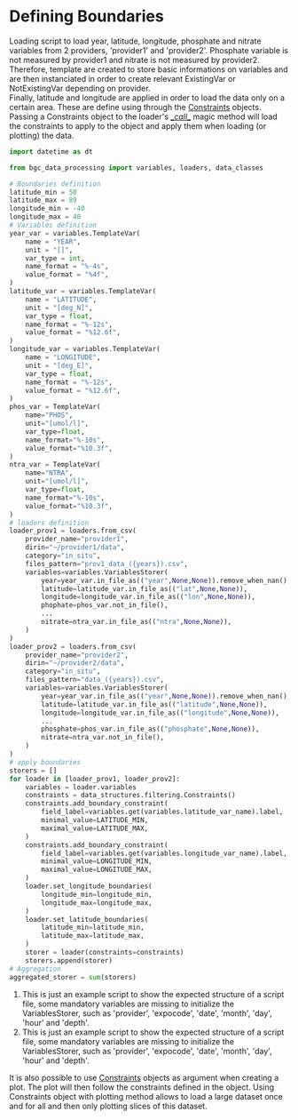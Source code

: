 # Defining Boundaries

Loading script to load year, latitude, longitude, phosphate and nitrate variables from 2 providers, 'provider1' and 'provider2'. Phosphate variable is not measured by provider1 and nitrate is not measured by provider2. <br />
Therefore, template are created to store basic informations on variables and are then instanciated in order to create relevant ExistingVar or NotExistingVar depending on provider. <br />
Finally, latitude and longitude are applied in order to load the data only on a certain area. These are define using through the [Constraints]({{fix_url("../reference/data_classes/#bgc_data_processing.data_structures.filtering.Constraints")}}) objects. Passing a Constraints object to the loader's [\__call__]({{fix_url("../reference/loaders/#bgc_data_processing.loaders.csv_loaders.CSVLoader.__call__")}}) magic method will load the constraints to apply to the object and apply them when loading (or plotting) the data.

``` py
import datetime as dt

from bgc_data_processing import variables, loaders, data_classes

# Boundaries definition
latitude_min = 50
latitude_max = 89
longitude_min = -40
longitude_max = 40
# Variables definition
year_var = variables.TemplateVar(
    name = "YEAR",
    unit = "[]",
    var_type = int,
    name_format = "%-4s",
    value_format = "%4f",
)
latitude_var = variables.TemplateVar(
    name = "LATITUDE",
    unit = "[deg_N]",
    var_type = float,
    name_format = "%-12s",
    value_format = "%12.6f",
)
longitude_var = variables.TemplateVar(
    name = "LONGITUDE",
    unit = "[deg_E]",
    var_type = float,
    name_format = "%-12s",
    value_format = "%12.6f",
)
phos_var = TemplateVar(
    name="PHOS",
    unit="[umol/l]",
    var_type=float,
    name_format="%-10s",
    value_format="%10.3f",
)
ntra_var = TemplateVar(
    name="NTRA",
    unit="[umol/l]",
    var_type=float,
    name_format="%-10s",
    value_format="%10.3f",
)
# loaders definition
loader_prov1 = loaders.from_csv(
    provider_name="provider1",
    dirin="~/provider1/data",
    category="in_situ",
    files_pattern="prov1_data_({years}).csv",
    variables=variables.VariablesStorer(
        year=year_var.in_file_as(("year",None,None)).remove_when_nan(),
        latitude=latitude_var.in_file_as(("lat",None,None)),
        longitude=longitude_var.in_file_as(("lon",None,None)),
        phophate=phos_var.not_in_file(),
        ...                                                            # (1)!
        nitrate=ntra_var.in_file_as(("ntra",None,None)),
    )
)
loader_prov2 = loaders.from_csv(
    provider_name="provider2",
    dirin="~/provider2/data",
    category="in_situ",
    files_pattern="data_({years}).csv",
    variables=variables.VariablesStorer(
        year=year_var.in_file_as(("year",None,None)).remove_when_nan(),
        latitude=latitude_var.in_file_as(("latitude",None,None)),
        longitude=longitude_var.in_file_as(("longitude",None,None)),
        ...                                                             # (2)!
        phosphate=phos_var.in_file_as(("phosphate",None,None)),
        nitrate=ntra_var.not_in_file(),
    )
)
# apply boundaries
storers = []
for loader in [loader_prov1, loader_prov2]:
    variables = loader.variables
    constraints = data_structures.filtering.Constraints()
    constraints.add_boundary_constraint(
        field_label=variables.get(variables.latitude_var_name).label,
        minimal_value=LATITUDE_MIN,
        maximal_value=LATITUDE_MAX,
    )
    constraints.add_boundary_constraint(
        field_label=variables.get(variables.longitude_var_name).label,
        minimal_value=LONGITUDE_MIN,
        maximal_value=LONGITUDE_MAX,
    )
    loader.set_longitude_boundaries(
        longitude_min=longitude_min,
        longitude_max=longitude_max,
    )
    loader.set_latitude_boundaries(
        latitude_min=latitude_min,
        latitude_max=latitude_max,
    )
    storer = loader(constraints=constraints)
    storers.append(storer)
# Aggregation
aggregated_storer = sum(storers)
```

1. This is just an example script to show the expected structure of a script file, some mandatory variables are missing to initialize the VariablesStorer, such as 'provider', 'expocode', 'date', 'month', 'day', 'hour' and 'depth'.
2. This is just an example script to show the expected structure of a script file, some mandatory variables are missing to initialize the VariablesStorer, such as 'provider', 'expocode', 'date', 'month', 'day', 'hour' and 'depth'.

It is also possible to use [Constraints]({{fix_url("../reference/data_classes/#bgc_data_processing.data_structures.filtering.Constraints")}}) objects as argument when creating a plot. The plot will then follow the constraints defined in the object. Using Constraints object with plotting method allows to load a large dataset once and for all and then only plotting slices of this dataset.
